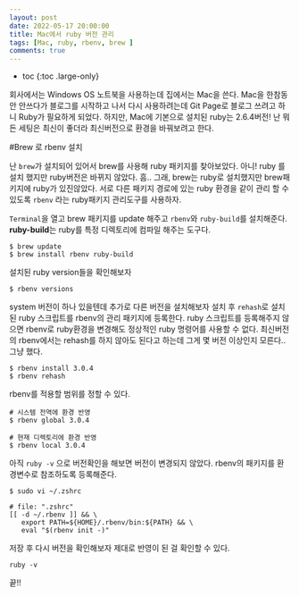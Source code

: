 ```yaml
---
layout: post
date: 2022-05-17 20:00:00
title: Mac에서 ruby 버전 관리
tags: [Mac, ruby, rbenv, brew ]
comments: true
---
```


* toc
{:toc .large-only}

회사에서는 Windows OS 노트북을 사용하는데 집에서는 Mac을 쓴다.
Mac을 한참동안 안쓰다가 블로그를 시작하고 나서 다시 사용하려는데 Git Page로 블로그 쓰려고 하니 Ruby가 필요하게 되었다.
하지만, Mac에 기본으로 설치된 ruby는 2.6.4버전! 난 뭐든 세팅은 최신이 좋더라 최신버전으로 환경을 바꿔보려고 한다.

#Brew 로 rbenv 설치   

난 `brew`가 설치되어 있어서 brew를 사용해 ruby 패키지를 찾아보았다. 아니! ruby 를 설치 했지만 ruby버전은 바뀌지 않았다.
흠.. 그래, brew는 ruby로 설치했지만 brew패키지에 ruby가 있진않았다. 서로 다른 패키지 경로에 있는 ruby 환경을 같이 관리 할 수 있도록
`rbenv` 라는 ruby패키지 관리도구를 사용하자.

`Terminal`을 열고 brew 패키지를 update 해주고 `rbenv`와 `ruby-build`를 설치해준다.
**ruby-build**는 ruby를 특정 디렉토리에 컴파일 해주는 도구다.
~~~
$ brew update
$ brew install rbenv ruby-build 
~~~

설치된 ruby version들을 확인해보자
~~~
$ rbenv versions
~~~

system 버전이 하나 있을텐데 추가로 다른 버전을 설치해보자
설치 후 `rehash`로 설치된 ruby 스크립트를 rbenv의 관리 패키지에 등록한다.
ruby 스크립트를 등록해주지 않으면 rbenv로 ruby환경을 변경해도 정상적인 ruby 명령어를 사용할 수 없다.
최신버전의 rbenv에서는 rehash를 하지 않아도 된다고 하는데 그게 몇 버전 이상인지 모른다.. 그냥 했다.
~~~
$ rbenv install 3.0.4
$ rbenv rehash
~~~

rbenv를 적용할 범위를 정할 수 있다.
~~~
# 시스템 전역에 환경 반영
$ rbenv global 3.0.4

# 현재 디렉토리에 환경 반영
$ rbenv local 3.0.4  
~~~

아직 `ruby -v` 으로 버전확인을 해보면 버전이 변경되지 않았다.
rbenv의 패키지를 환경변수로 참조하도록 등록해준다.
~~~
$ sudo vi ~/.zshrc
~~~

~~~
# file: ".zshrc"
[[ -d ~/.rbenv ]] && \
   export PATH=${HOME}/.rbenv/bin:${PATH} && \
   eval "$(rbenv init -)"
~~~

저장 후 다시 버전을 확인해보자
제대로 반영이 된 걸 확인할 수 있다.
~~~
ruby -v
~~~


끝!!